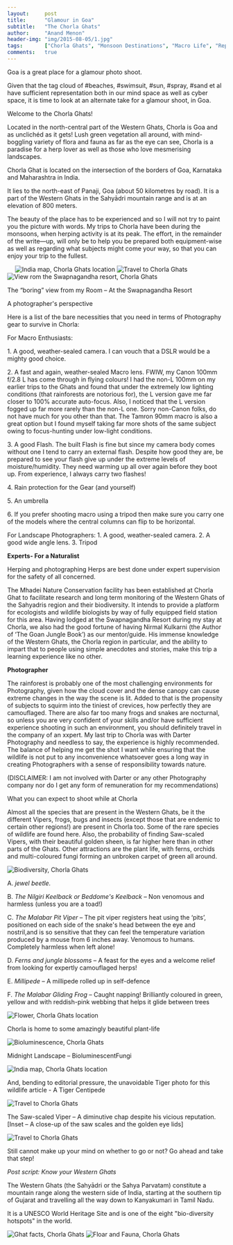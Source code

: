 ```yaml
---
layout:     post
title:      "Glamour in Goa"
subtitle:   "The Chorla Ghats"
author:     "Anand Menon"
header-img: "img/2015-08-05/1.jpg"
tags:		["Chorla Ghats", "Monsoon Destinations", "Macro Life", "Reptiles", "Western Ghats", "Wildlife Destinations", ]
comments:   true
---
```



<p>Goa is a great place for a glamour photo shoot.</p>

<p>Given that the tag cloud of #beaches, #swimsuit, #sun, #spray, #sand et al have sufficient representation both in our mind space as well as cyber space, it is time to look at an alternate take for a glamour shoot, in Goa.</p>

<p>Welcome to the Chorla Ghats!</p>

<p>Located in the north-central part of the Western Ghats, Chorla is Goa and as unclichéd as it gets! Lush green vegetation all around, with mind-boggling variety of flora and fauna as far as the eye can see, Chorla is a paradise for a herp lover as well as those who love mesmerising landscapes.</p>
<p>Chorla Ghat is located on the intersection of the borders of Goa, Karnataka and Maharashtra in India.</p>
<p>It lies to the north-east of Panaji, Goa (about 50 kilometres by road). It is a part of the Western Ghats in the Sahyādri mountain range and is at an elevation of 800 meters.</p>

<p>The beauty of the place has to be experienced and so I will not try to paint you the picture with words. My trips to Chorla have been during the monsoons, when herping activity is at its peak. The effort, in the remainder of the write—up, will only be to help you be prepared both equipment-wise as well as regarding what subjects might come your way, so that you can enjoy your trip to the fullest.</p>
 
<img src="{{ site.baseurl}}/img/2015-08-05/2.jpg" alt="India map, Chorla Ghats location">

<img src="{{ site.baseurl}}/img/2015-08-05/3.jpg" alt="Travel to Chorla Ghats">

<img src="{{ site.baseurl}}/img/2015-08-05/4.jpg" alt="View rom the Swapnagandha resort, Chorla Ghats">

<p>The “boring” view from my Room – At the Swapnagandha Resort</p>

<p>A photographer's perspective<p>

<p>Here is a list of the bare necessities that you need in terms of Photography gear to survive in Chorla:</p>

<p>For Macro Enthusiasts:</p>

<p>1.	A good, weather-sealed camera. I can vouch that a DSLR would be a mighty good choice.</p>

<p>2.	A fast and again, weather-sealed Macro lens. FWIW, my Canon 100mm f/2.8 L has come through in flying colours! I had the non-L 100mm on my earlier trips to the Ghats and found that under the extremely low lighting conditions (that rainforests are notorious for), the L version gave me far closer to 100% accurate auto-focus. Also, I noticed that the L version fogged up far more rarely than the non-L one. Sorry non-Canon folks, do not have much for you other than that. The Tamron 90mm macro is also a great option but I found myself taking far more shots of the same subject owing to focus-hunting under low-light conditions.</p>

<p>3.	A good Flash. The built Flash is fine but since my camera body comes without one I tend to carry an external flash. Despite how good they are, be prepared to see your flash give up under the extreme levels of moisture/humidity. They need warming up all over again before they boot up. From experience, I always carry two flashes!</p>

<p>4.	Rain protection for the Gear (and yourself)</p>

<p>5.	An umbrella</p>

<p>6.	If you prefer shooting macro using a tripod then make sure you carry one of the models where the central columns can flip to be horizontal.</p>
<p>For Landscape Photographers:
1.	A good, weather-sealed camera.
2.	A good wide angle lens.
3.	Tripod</p>

<p><strong>Experts- For a Naturalist</strong></p>

<p>Herping and photographing Herps are best done under expert supervision for the safety of all concerned.</p>

<p>The Mhadei Nature Conservation facility has been established at Chorla Ghat to facilitate research and long term monitoring of the Western Ghats of the Sahyadris region and their biodiversity. It intends to provide a platform for ecologists and wildlife biologists by way of fully equipped field station for this area. Having lodged at the Swapnagandha Resort during my stay at Chorla, we also had the good fortune of having Nirmal Kulkarni (the Author of ‘The Goan Jungle Book’) as our mentor/guide. His immense knowledge of the Western Ghats, the Chorla region in particular, and the ability to impart that to people using simple anecdotes and stories, make this trip a learning experience like no other.</p>

<p><strong>Photographer</strong></p>

<p>The rainforest is probably one of the most challenging environments for Photography, given how the cloud cover and the dense canopy can cause extreme changes in the way the scene is lit. Added to that is the propensity of subjects to squirm into the tiniest of crevices, how perfectly they are camouflaged. There are also far too many frogs and snakes are nocturnal, so unless you are very confident of your skills and/or have sufficient experience shooting in such an environment, you should definitely travel in the company of an xxpert. My last trip to Chorla was with <a href="http://www.wilderhood.com/organizer/Darter%20Photography" style="text-decoration:none">Darter Photography</a> and needless to say, the experience is highly recommended. The balance of helping me get the shot I want while ensuring that the wildlife is not put to any inconvenience whatsoever goes a long way in creating Photographers with a sense of responsibility towards nature.</p>
<p>(DISCLAIMER: I am not involved with Darter or any other Photography company nor do I get any form of remuneration for my recommendations)</p>

<p>What you can expect to shoot while at Chorla</p>

<p>Almost all the species that are present in the Western Ghats, be it the different Vipers, frogs, bugs and insects (except those that are endemic to certain other regions!) are present in Chorla too. Some of the rare species of wildlife are found here. Also, the probability of finding Saw-scaled Vipers, with their beautiful golden sheen, is far higher here than in other parts of the Ghats. Other attractions are the plant life, with ferns, orchids and multi-coloured fungi forming an unbroken carpet of green all around.</p>

<img src="{{ site.baseurl}}/img/2015-08-05/5.jpg" alt="Biodiversity, Chorla Ghats">
<p>A.	<em>jewel beetle.</em></p>
<p>B.	<em>The Nilgiri Keelback or Beddome's Keelback</em> – Non venomous and harmless (unless you are a toad!)</p>
<p>C.	<em>The Malabar Pit Viper</em> – The pit viper registers heat using the ‘pits’, positioned on each side of the snake's head between the eye and nostril,and is so sensitive that they can feel the temperature variation produced by a mouse from 6 inches away. Venomous to humans. Completely harmless when left alone!</p>
<p>D.	<em>Ferns and jungle blossoms</em> – A feast for the eyes and a welcome relief from looking for expertly camouflaged herps!</p>
<p>E.	<em>Millipede</em> – A millipede rolled up in self-defence</p>
<p>F.	<em>The Malabar Gliding Frog</em> – Caught napping! Brilliantly coloured in green, yellow and with reddish-pink webbing that helps it glide between trees</p>

<img src="{{ site.baseurl}}/img/2015-08-05/6.jpg" alt="Flower, Chorla Ghats location">
<p>Chorla is home to some amazingly beautiful plant-life</p>

<img src="{{ site.baseurl}}/img/2015-08-05/7.jpg" alt="Bioluminescence, Chorla Ghats">
<p>Midnight Landscape – BioluminescentFungi</p>

<img src="{{ site.baseurl}}/img/2015-08-05/8.jpg" alt="India map, Chorla Ghats location">
<p>And, bending to editorial pressure, the unavoidable Tiger photo for this wildlife article - A Tiger Centipede </p>

<img src="{{ site.baseurl}}/img/2015-08-05/9.jpg" alt="Travel to Chorla Ghats">
<p>The Saw-scaled Viper – A diminutive chap despite his vicious reputation. [Inset – A close-up of the saw scales and the golden eye lids]</p>

<img src="{{ site.baseurl}}/img/2015-08-05/10.jpg" alt="Travel to Chorla Ghats">
<p>Still cannot make up your mind on whether to go or not? Go ahead and take that step!</p>

<p><em>Post script: Know your Western Ghats</em></p>

<p>The Western Ghats (the Sahyādri or the Sahya Parvatam) constitute a mountain range along the western side of India, starting at the southern tip of Gujarat and travelling all the way down to Kanyakumari in Tamil Nadu.</p>

<p>It is a UNESCO World Heritage Site and is one of the eight "bio-diversity hotspots" in the world.</p>

<img src="{{ site.baseurl}}/img/2015-08-05/11.jpg" alt="Ghat facts, Chorla Ghats">

<img src="{{ site.baseurl}}/img/2015-08-05/12.jpg" alt="Floar and Fauna, Chorla Ghats">